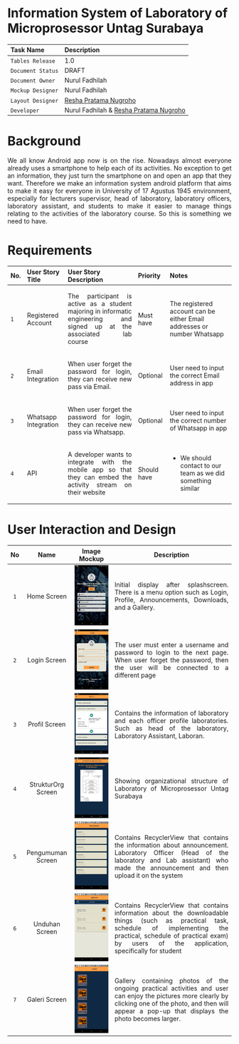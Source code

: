 # Information System of Laboratory of Microprosessor Untag Surabaya

|Task Name|Description|
|:---|:---|
|`Tables Release`|1.0 |
|`Document Status`|DRAFT |
|`Document Owner`|Nurul Fadhilah|
|`Mockup Designer`|Nurul Fadhilah|
|`Layout Designer`|[Resha Pratama Nugroho](https://web.facebook.com/reshapratama.nugroho)|
|`Developer`|Nurul Fadhilah & [Resha Pratama Nugroho](https://web.facebook.com/reshapratama.nugroho)|

# Background
<p align="justify">
We all know Android app now is on the rise. Nowadays almost everyone already uses a smartphone to help each of its activities. 
No exception to get an information, they just turn the smartphone on and open an app that they want. Therefore we make an information system android platform that aims to make it easy for everyone in University of 17 Agustus 1945 environment, especially for lecturers supervisor, head of laboratory, laboratory officers, laboratory assistant, and students to make it easier to manage things relating to the activities of the laboratory course. So this is something we need to have.
</p>

# Requirements
|No.|User Story Title|User Story Description|Priority|Notes|
|:---|:---|:---|:---|:---|
|`1`|Registered Account|<p align="justify">The participant is active as a student majoring in informatic engineering and signed up at the associated lab course</p>|Must have|The registered account can be either Email addresses or number Whatsapp|
|`2`|Email Integration|<p align="justify">When user forget the password for login, they can receive new pass via Email.</p>|Optional|User need to input the correct Email address in app|
|`3`|Whatsapp Integration|<p align="justify">When user forget the password for login, they can receive new pass via Whatsapp.</p>|Optional|User need to input the correct number of Whatsapp in app|
|`4`|API|<p align="justify">A developer wants to integrate with the mobile app so that they can embed the activity stream on their website</p>|Should have|<ul><li>We should contact to our team as we did something similar</li></ul>

# User Interaction and Design
|No|Name|Image Mockup|Description|
|:---:|:---:|:---:|:---:|
|`1`|Home Screen|<img src="images/homescreen.jpeg" width=250>|<p align="justify">Initial display after splashscreen. There is a menu option such as Login, Profile, Announcements, Downloads, and a Gallery.</p>|
|`2`|Login Screen|<img src="images/login.jpeg" width=250>|<p align="justify">The user must enter a username and password to login to the next page. When user forget the password, then the user will be connected to a different page</p>|
|`3`|Profil Screen|<img src="images/profil.jpeg" width=250>|<p align="justify">Contains the information of laboratory and each officer profile laboratories. Such as head of the laboratory, Laboratory Assistant, Laboran.</p>|
|`4`|StrukturOrg Screen|<img src="images/strukturorg.jpeg" width=250>|<p align="justify">Showing organizational structure of Laboratory of Microprosessor Untag Surabaya</p>|
|`5`|Pengumuman Screen|<img src="images/pengumuman.jpg" width=250>|<p align="justify">Contains RecyclerView that contains the information about announcement. Laboratory Officer (Head of the laboratory and Lab assistant) who made the announcement and then upload it on the system</p>|
|`6`|Unduhan Screen|<img src="images/unduhan.jpg" width=250>|<p align="justify">Contains RecyclerView that contains information about the downloadable things (such as practical task, schedule of implementing the practical, schedule of practical exam) by users of the application, specifically for student</p>|
|`7`|Galeri Screen|<img src="images/galeri.jpg" width=250>|<p align="justify">Gallery containing photos of the ongoing practical activities and user can enjoy the pictures more clearly by clicking one of the photo, and then will appear a pop-up that displays the photo becomes larger.</p>|
